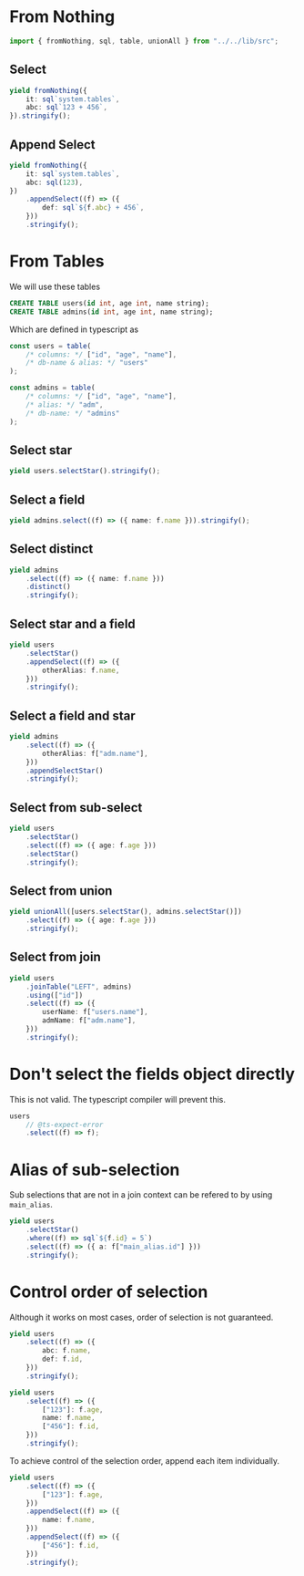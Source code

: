 # From Nothing

```ts eval
import { fromNothing, sql, table, unionAll } from "../../lib/src";
```

## Select

```ts eval --yield=sql
yield fromNothing({
    it: sql`system.tables`,
    abc: sql`123 + 456`,
}).stringify();
```

## Append Select

```ts eval --yield=sql
yield fromNothing({
    it: sql`system.tables`,
    abc: sql(123),
})
    .appendSelect((f) => ({
        def: sql`${f.abc} + 456`,
    }))
    .stringify();
```

# From Tables

We will use these tables

```sql
CREATE TABLE users(id int, age int, name string);
CREATE TABLE admins(id int, age int, name string);
```

Which are defined in typescript as

```ts eval
const users = table(
    /* columns: */ ["id", "age", "name"],
    /* db-name & alias: */ "users"
);

const admins = table(
    /* columns: */ ["id", "age", "name"],
    /* alias: */ "adm",
    /* db-name: */ "admins"
);
```

## Select star

```ts eval --yield=sql
yield users.selectStar().stringify();
```

## Select a field

```ts eval --yield=sql
yield admins.select((f) => ({ name: f.name })).stringify();
```

## Select distinct

```ts eval --yield=sql
yield admins
    .select((f) => ({ name: f.name }))
    .distinct()
    .stringify();
```

## Select star and a field

```ts eval --yield=sql
yield users
    .selectStar()
    .appendSelect((f) => ({
        otherAlias: f.name,
    }))
    .stringify();
```

## Select a field and star

```ts eval --yield=sql
yield admins
    .select((f) => ({
        otherAlias: f["adm.name"],
    }))
    .appendSelectStar()
    .stringify();
```

## Select from sub-select

```ts eval --yield=sql
yield users
    .selectStar()
    .select((f) => ({ age: f.age }))
    .selectStar()
    .stringify();
```

## Select from union

```ts eval --yield=sql
yield unionAll([users.selectStar(), admins.selectStar()])
    .select((f) => ({ age: f.age }))
    .stringify();
```

## Select from join

```ts eval --yield=sql
yield users
    .joinTable("LEFT", admins)
    .using(["id"])
    .select((f) => ({
        userName: f["users.name"],
        admName: f["adm.name"],
    }))
    .stringify();
```

# Don't select the fields object directly

This is not valid. The typescript compiler will prevent this.

```ts eval
users
    // @ts-expect-error
    .select((f) => f);
```

# Alias of sub-selection

Sub selections that are not in a join context can be refered to by using `main_alias`.

```ts eval --yield=sql
yield users
    .selectStar()
    .where((f) => sql`${f.id} = 5`)
    .select((f) => ({ a: f["main_alias.id"] }))
    .stringify();
```

# Control order of selection

Although it works on most cases, order of selection is not guaranteed.

```ts eval --yield=sql
yield users
    .select((f) => ({
        abc: f.name,
        def: f.id,
    }))
    .stringify();
```

```ts eval --yield=sql
yield users
    .select((f) => ({
        ["123"]: f.age,
        name: f.name,
        ["456"]: f.id,
    }))
    .stringify();
```

To achieve control of the selection order, append each item individually.

```ts eval --yield=sql
yield users
    .select((f) => ({
        ["123"]: f.age,
    }))
    .appendSelect((f) => ({
        name: f.name,
    }))
    .appendSelect((f) => ({
        ["456"]: f.id,
    }))
    .stringify();
```
